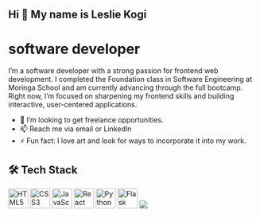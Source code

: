 ## Hi 👋 My name is Leslie Kogi

# software developer

I’m a software developer with a strong passion for frontend web development. I completed the Foundation class in Software Engineering at Moringa School and am currently advancing through the full bootcamp. Right now, I’m focused on sharpening my frontend skills and building interactive, user-centered applications.

- 👯 I’m looking to get freelance opportunities.
- 📫 Reach me via email or LinkedIn
- ⚡ Fun fact: I love art and look for ways to incorporate it into my work.
## 🛠️ Tech Stack

<div align="left">
  <img src="https://cdn.jsdelivr.net/gh/devicons/devicon/icons/html5/html5-original.svg" alt="HTML5" width="40" height="40"/>
  <img src="https://cdn.jsdelivr.net/gh/devicons/devicon/icons/css3/css3-original.svg" alt="CSS3" width="40" height="40"/>
  <img src="https://cdn.jsdelivr.net/gh/devicons/devicon/icons/javascript/javascript-original.svg" alt="JavaScript" width="40" height="40"/>
  <img src="https://cdn.jsdelivr.net/gh/devicons/devicon/icons/react/react-original.svg" alt="React" width="40" height="40"/>
  <img src="https://cdn.jsdelivr.net/gh/devicons/devicon/icons/python/python-original.svg" alt="Python" width="40" height="40"/>
  <img src="https://cdn.jsdelivr.net/gh/devicons/devicon/icons/flask/flask-original.svg" alt="Flask" width="40" height="40"/>
  <img src="https://img.shields.io/badge/Tailwind_CSS-38B2AC?style=flat&logo=tailwind-css&logoColor=white"/>
</div>
